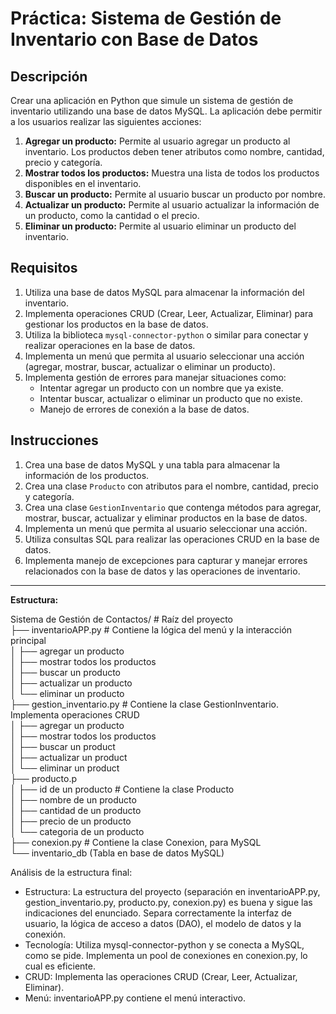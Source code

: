 # Práctica: Sistema de Gestión de Inventario con Base de Datos

## Descripción

Crear una aplicación en Python que simule un sistema de gestión de inventario utilizando una base de datos MySQL. La aplicación debe permitir a los usuarios realizar las siguientes acciones:

1.  **Agregar un producto:** Permite al usuario agregar un producto al inventario. Los productos deben tener atributos como nombre, cantidad, precio y categoría.
2.  **Mostrar todos los productos:** Muestra una lista de todos los productos disponibles en el inventario.
3.  **Buscar un producto:** Permite al usuario buscar un producto por nombre.
4.  **Actualizar un producto:** Permite al usuario actualizar la información de un producto, como la cantidad o el precio.
5.  **Eliminar un producto:** Permite al usuario eliminar un producto del inventario.

## Requisitos

1.  Utiliza una base de datos MySQL para almacenar la información del inventario.
2.  Implementa operaciones CRUD (Crear, Leer, Actualizar, Eliminar) para gestionar los productos en la base de datos.
3.  Utiliza la biblioteca `mysql-connector-python` o similar para conectar y realizar operaciones en la base de datos.
4.  Implementa un menú que permita al usuario seleccionar una acción (agregar, mostrar, buscar, actualizar o eliminar un producto).
5.  Implementa gestión de errores para manejar situaciones como:
    * Intentar agregar un producto con un nombre que ya existe.
    * Intentar buscar, actualizar o eliminar un producto que no existe.
    * Manejo de errores de conexión a la base de datos.

## Instrucciones

1.  Crea una base de datos MySQL y una tabla para almacenar la información de los productos.
2.  Crea una clase `Producto` con atributos para el nombre, cantidad, precio y categoría.
3.  Crea una clase `GestionInventario` que contenga métodos para agregar, mostrar, buscar, actualizar y eliminar productos en la base de datos.
4.  Implementa un menú que permita al usuario seleccionar una acción.
5.  Utiliza consultas SQL para realizar las operaciones CRUD en la base de datos.
6.  Implementa manejo de excepciones para capturar y manejar errores relacionados con la base de datos y las operaciones de inventario.
---

**Estructura:**   

Sistema de Gestión de Contactos/ # Raíz del proyecto  
├── inventarioAPP.py                          # Contiene la lógica del menú y la interacción principal  
│   ├── agregar un producto  
│   ├── mostrar todos los productos  
│   ├── buscar un producto  
│   ├── actualizar un producto  
│   └── eliminar un producto  
├── gestion_inventario.py                     # Contiene la clase GestionInventario. Implementa operaciones CRUD  
│   ├── agregar un producto  
│   ├── mostrar todos los productos  
│   ├── buscar un product  
│   ├── actualizar un product  
│   └── eliminar un product  
├── producto.p  
│   ├── id de un producto                     # Contiene la clase Producto  
│   ├── nombre de un producto  
│   ├── cantidad de un producto  
│   ├── precio de un producto  
│   └── categoria de un producto  
├── conexion.py                               # Contiene la clase Conexion, para MySQL  
└── inventario_db                             (Tabla en base de datos MySQL)  

Análisis de la estructura final:  
- Estructura: La estructura del proyecto (separación en inventarioAPP.py, gestion_inventario.py, producto.py, conexion.py) es buena y sigue las indicaciones del enunciado. Separa correctamente la interfaz de usuario, la lógica de acceso a datos (DAO), el modelo de datos y la conexión.
- Tecnología: Utiliza mysql-connector-python y se conecta a MySQL, como se pide. Implementa un pool de conexiones en conexion.py, lo cual es eficiente.
- CRUD: Implementa las operaciones CRUD (Crear, Leer, Actualizar, Eliminar).
- Menú: inventarioAPP.py contiene el menú interactivo.
